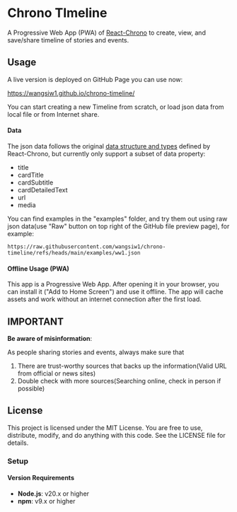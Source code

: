 # Chrono TImeline

A Progressive Web App (PWA) of [React-Chrono](https://github.com/prabhuignoto/react-chrono) to create, view, and save/share timeline of stories and events.


## Usage

A live version is deployed on GitHub Page you can use now:

https://wangsiw1.github.io/chrono-timeline/

You can start creating a new Timeline from scratch, or load json data from local file or from Internet share.

#### Data

The json data follows the original [data structure and types](https://github.com/prabhuignoto/react-chrono?tab=readme-ov-file#timeline-item-model) defined by React-Chrono, but currently only support a subset of data property:

- title
- cardTitle
- cardSubtitle
- cardDetailedText
- url
- media

You can find examples in the "examples" folder, and try them out using raw json data(use "Raw" button on top right of the GitHub file preview page), for example: 

    https://raw.githubusercontent.com/wangsiw1/chrono-timeline/refs/heads/main/examples/ww1.json

#### Offline Usage (PWA)

This app is a Progressive Web App. After opening it in your browser, you can install it ("Add to Home Screen") and use it offline. The app will cache assets and work without an internet connection after the first load.


## **IMPORTANT**

**Be aware of misinformation**:

As people sharing stories and events, always make sure that

1. There are trust-worthy sources that backs up the information(Valid URL from official or news sites)
2. Double check with more sources(Searching online, check in person if possible)



## License

This project is licensed under the MIT License. You are free to use, distribute, modify, and do anything with this code. See the LICENSE file for details.

### Setup

#### Version Requirements

- **Node.js**: v20.x or higher
- **npm**: v9.x or higher
